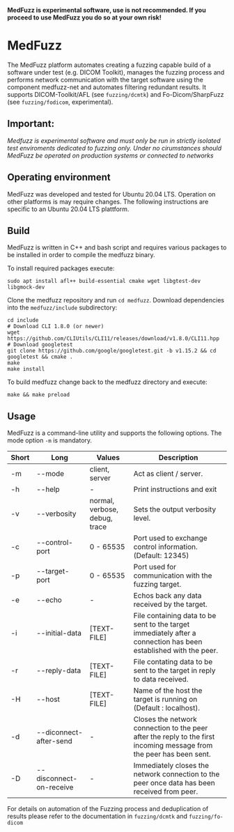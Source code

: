 **MedFuzz is experimental software, use is not recommended.
If you proceed to use MedFuzz you do so at your own risk!**

# MedFuzz
The MedFuzz platform automates creating a fuzzing capable build
of a software under test (e.g. DICOM Toolkit), manages the fuzzing
process and performs network communication with the target software
using the component medfuzz-net and automates filtering redundant
results. It supports DICOM-Toolkit/AFL (see `fuzzing/dcmtk`) and
Fo-Dicom/SharpFuzz (see `fuzzing/fodicom`, experimental).

## Important:
_Medfuzz is experimental software and must only be run in
strictly isolated test enviroments dedicated to fuzzing only.
Under no cirumstances should MedFuzz be operated on production
systems or connected to networks_

## Operating environment
MedFuzz was developed and tested for Ubuntu 20.04 LTS. Operation
on other platforms is may require changes. The following
instructions are specific to an Ubuntu 20.04 LTS plattform.

## Build
MedFuzz is written in C++ and bash script and requires various
packages to be installed in order to compile the medfuzz binary.

To install required packages execute:
```
sudo apt install afl++ build-essential cmake wget libgtest-dev libgmock-dev
```
Clone the medfuzz repository and run `cd medfuzz`. Download dependencies into the `medfuzz/include` subdirectory:

```
cd include
# Download CLI 1.8.0 (or newer)
wget https://github.com/CLIUtils/CLI11/releases/download/v1.8.0/CLI11.hpp
# Download googletest
git clone https://github.com/google/googletest.git -b v1.15.2 && cd googletest && cmake .
make
make install
 ```

To build medfuzz change back to the medfuzz directory and execute:
```
make && make preload
```

## Usage
MedFuzz is a command-line utility and supports the following
options. The mode option `-m` is mandatory.

| Short | Long                   | Values                         | Description                                                                                                           |
|-------|------------------------|--------------------------------|-----------------------------------------------------------------------------------------------------------------------|
|-m     |--mode                  | client, server                 | Act as client / server.                                                                                               |
|-h     |--help                  | -                              | Print instructions and exit                                                                                           |
|-v     |--verbosity             | normal, verbose, debug, trace  | Sets the output verbosity level.                                                                                      |
|-c     |--control-port          | 0 - 65535                      | Port used to exchange control information. (Default: 12345)                                                           |
|-p     |--target-port           | 0 - 65535                      | Port used for communication with the fuzzing target.                                                                  |
|-e     |--echo                  | -                              | Echos back any data received by the target.                                                                           |
|-i     |--initial-data          | [TEXT-FILE]                    | File containing data to be sent to the target immediately after a connection has been established with the peer.      |
|-r     |--reply-data            | [TEXT-FILE]                    | File contating data to be sent to the target in reply to data received.                                               |
|-H     |--host                  | [TEXT-FILE]                    | Name of the host the target is running on (Default : localhost).                                                      |
|-d     |--diconnect-after-send  | -                              | Closes the network connection to the peer after the reply to the first incoming message from the peer has been sent.  |
|-D     |--disconnect-on-receive | -                              | Immediately closes the network connection to the peer once data has been received from peer.                          |

For details on automation of the Fuzzing process and deduplication
of results please refer to the documentation in `fuzzing/dcmtk` and
`fuzzing/fo-dicom`



















